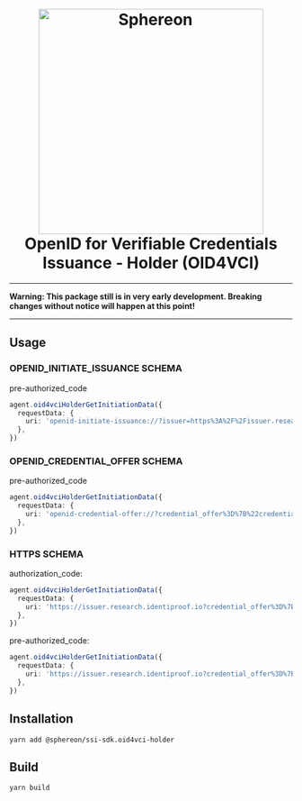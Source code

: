 <!--suppress HtmlDeprecatedAttribute -->
<h1 align="center">
  <br>
  <a href="https://www.sphereon.com"><img src="https://sphereon.com/content/themes/sphereon/assets/img/logo.svg" alt="Sphereon" width="400"></a>
  <br>OpenID for Verifiable Credentials Issuance - Holder (OID4VCI)
  <br>
</h1>

---

**Warning: This package still is in very early development. Breaking changes without notice will happen at this point!**

---

## Usage

### OPENID_INITIATE_ISSUANCE SCHEMA

pre-authorized_code

```typescript
agent.oid4vciHolderGetInitiationData({
  requestData: {
    uri: 'openid-initiate-issuance://?issuer=https%3A%2F%2Fissuer.research.identiproof.io&credential_type=OpenBadgeCredentialUrl&pre-authorized_code=4jLs9xZHEfqcoow0kHE7d1a8hUk6Sy-5bVSV2MqBUGUgiFFQi-ImL62T-FmLIo8hKA1UdMPH0lM1xAgcFkJfxIw9L-lI3mVs0hRT8YVwsEM1ma6N3wzuCdwtMU4bcwKp&user_pin_required=true',
  },
})
```

### OPENID_CREDENTIAL_OFFER SCHEMA

pre-authorized_code

```typescript
agent.oid4vciHolderGetInitiationData({
  requestData: {
    uri: 'openid-credential-offer://?credential_offer%3D%7B%22credential_issuer%22%3A%22https%3A%2F%2Fissuer.research.identiproof.io%22%2C%22credentials%22%3A%5B%7B%22format%22%3A%22jwt_vc_json%22%2C%22types%22%3A%5B%22VerifiableCredential%22%2C%22UniversityDegreeCredential%22%5D%7D%5D%2C%22grants%22%3A%7B%22urn%3Aietf%3Aparams%3Aoauth%3Agrant-type%3Apre-authorized_code%22%3A%7B%22pre-authorized_code%22%3A%22adhjhdjajkdkhjhdj%22%2C%22user_pin_required%22%3Atrue%7D%7D%7D',
  },
})
```

### HTTPS SCHEMA

authorization_code:

```typescript
agent.oid4vciHolderGetInitiationData({
  requestData: {
    uri: 'https://issuer.research.identiproof.io?credential_offer%3D%7B%22credential_issuer%22%3A%22https%3A%2F%2Fissuer.research.identiproof.io%22%2C%22credentials%22%3A%5B%7B%22format%22%3A%22jwt_vc_json%22%2C%22types%22%3A%5B%22VerifiableCredential%22%2C%22UniversityDegreeCredential%22%5D%7D%5D%2C%22grants%22%3A%7B%22authorization_code%22%3A%7B%22issuer_state%22%3A%22eyJhbGciOiJSU0Et...FYUaBy%22%7D%7D%7D',
  },
})
```

pre-authorized_code:

```typescript
agent.oid4vciHolderGetInitiationData({
  requestData: {
    uri: 'https://issuer.research.identiproof.io?credential_offer%3D%7B%22credential_issuer%22%3A%22https%3A%2F%2Fissuer.research.identiproof.io%22%2C%22credentials%22%3A%5B%7B%22format%22%3A%22jwt_vc_json%22%2C%22types%22%3A%5B%22VerifiableCredential%22%2C%22UniversityDegreeCredential%22%5D%7D%5D%2C%22grants%22%3A%7B%22urn%3Aietf%3Aparams%3Aoauth%3Agrant-type%3Apre-authorized_code%22%3A%7B%22pre-authorized_code%22%3A%22adhjhdjajkdkhjhdj%22%2C%22user_pin_required%22%3Atrue%7D%7D%7D',
  },
})
```

## Installation

```shell
yarn add @sphereon/ssi-sdk.oid4vci-holder
```

## Build

```shell
yarn build
```
